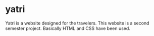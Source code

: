 # yatri
Yatri is a website designed for the travelers. This website is a second semester project. Basically HTML and CSS have been used. 
